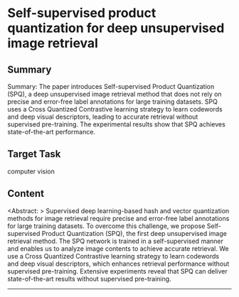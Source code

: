 # Self-supervised product quantization for deep unsupervised image retrieval

## Summary

Summary: The paper introduces Self-supervised Product Quantization (SPQ), a deep unsupervised image retrieval method that does not rely on precise and error-free label annotations for large training datasets. SPQ uses a Cross Quantized Contrastive learning strategy to learn codewords and deep visual descriptors, leading to accurate retrieval without supervised pre-training. The experimental results show that SPQ achieves state-of-the-art performance.


## Target Task

computer vision

## Content

<Abstract: > 
Supervised deep learning-based hash and vector quantization methods for image retrieval require precise and error-free label annotations for large training datasets. To overcome this challenge, we propose Self-supervised Product Quantization (SPQ), the first deep unsupervised image retrieval method. The SPQ network is trained in a self-supervised manner and enables us to analyze image contents to achieve accurate retrieval. We use a Cross Quantized Contrastive learning strategy to learn codewords and deep visual descriptors, which enhances retrieval performance without supervised pre-training. Extensive experiments reveal that SPQ can deliver state-of-the-art results without supervised pre-training.



---

